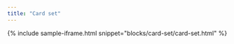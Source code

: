 ```yaml
---
title: "Card set"
---
```


{% include sample-iframe.html snippet="blocks/card-set/card-set.html" %}
